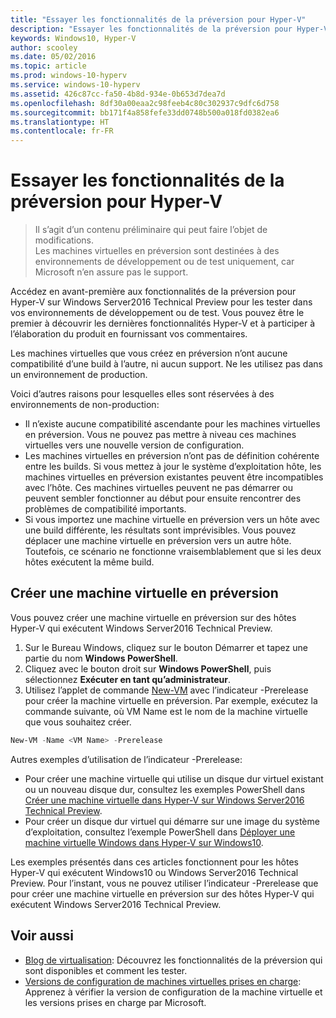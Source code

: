 ```yaml
---
title: "Essayer les fonctionnalités de la préversion pour Hyper-V"
description: "Essayer les fonctionnalités de la préversion pour Hyper-V"
keywords: Windows10, Hyper-V
author: scooley
ms.date: 05/02/2016
ms.topic: article
ms.prod: windows-10-hyperv
ms.service: windows-10-hyperv
ms.assetid: 426c87cc-fa50-4b8d-934e-0b653d7dea7d
ms.openlocfilehash: 8df30a00eaa2c98feeb4c80c302937c9dfc6d758
ms.sourcegitcommit: bb171f4a858fefe33dd0748b500a018fd0382ea6
ms.translationtype: HT
ms.contentlocale: fr-FR
---
```

# <a name="try-pre-release-features-for-hyper-v"></a>Essayer les fonctionnalités de la préversion pour Hyper-V

> Il s’agit d’un contenu préliminaire qui peut faire l’objet de modifications.  
  Les machines virtuelles en préversion sont destinées à des environnements de développement ou de test uniquement, car Microsoft n’en assure pas le support.

Accédez en avant-première aux fonctionnalités de la préversion pour Hyper-V sur Windows Server2016 Technical Preview pour les tester dans vos environnements de développement ou de test. Vous pouvez être le premier à découvrir les dernières fonctionnalités Hyper-V et à participer à l’élaboration du produit en fournissant vos commentaires.

Les machines virtuelles que vous créez en préversion n’ont aucune compatibilité d’une build à l’autre, ni aucun support.  Ne les utilisez pas dans un environnement de production.

Voici d’autres raisons pour lesquelles elles sont réservées à des environnements de non-production:

* Il n’existe aucune compatibilité ascendante pour les machines virtuelles en préversion. Vous ne pouvez pas mettre à niveau ces machines virtuelles vers une nouvelle version de configuration.
* Les machines virtuelles en préversion n’ont pas de définition cohérente entre les builds. Si vous mettez à jour le système d’exploitation hôte, les machines virtuelles en préversion existantes peuvent être incompatibles avec l’hôte. Ces machines virtuelles peuvent ne pas démarrer ou peuvent sembler fonctionner au début pour ensuite rencontrer des problèmes de compatibilité importants.
* Si vous importez une machine virtuelle en préversion vers un hôte avec une build différente, les résultats sont imprévisibles. Vous pouvez déplacer une machine virtuelle en préversion vers un autre hôte. Toutefois, ce scénario ne fonctionne vraisemblablement que si les deux hôtes exécutent la même build.

## <a name="create-a-pre-release-virtual-machine"></a>Créer une machine virtuelle en préversion

Vous pouvez créer une machine virtuelle en préversion sur des hôtes Hyper-V qui exécutent Windows Server2016 Technical Preview.

1. Sur le Bureau Windows, cliquez sur le bouton Démarrer et tapez une partie du nom **Windows PowerShell**.
2. Cliquez avec le bouton droit sur **Windows PowerShell**, puis sélectionnez **Exécuter en tant qu’administrateur**.
3. Utilisez l’applet de commande [New-VM](https://technet.microsoft.com/library/hh848537.aspx) avec l’indicateur -Prerelease pour créer la machine virtuelle en préversion. Par exemple, exécutez la commande suivante, où VM Name est le nom de la machine virtuelle que vous souhaitez créer.

``` PowerShell
New-VM -Name <VM Name> -Prerelease
```
Autres exemples d’utilisation de l’indicateur -Prerelease:
 - Pour créer une machine virtuelle qui utilise un disque dur virtuel existant ou un nouveau disque dur, consultez les exemples PowerShell dans [Créer une machine virtuelle dans Hyper-V sur Windows Server2016 Technical Preview](https://technet.microsoft.com/library/mt126140.aspx#BKMK_PowerShell).
 - Pour créer un disque dur virtuel qui démarre sur une image du système d’exploitation, consultez l’exemple PowerShell dans [Déployer une machine virtuelle Windows dans Hyper-V sur Windows10](https://msdn.microsoft.com/en-us/virtualization/hyperv_on_windows/quick_start/walkthrough_create_vm).

 Les exemples présentés dans ces articles fonctionnent pour les hôtes Hyper-V qui exécutent Windows10 ou Windows Server2016 Technical Preview. Pour l’instant, vous ne pouvez utiliser l’indicateur -Prerelease que pour créer une machine virtuelle en préversion sur des hôtes Hyper-V qui exécutent Windows Server2016 Technical Preview.

## <a name="see-also"></a>Voir aussi
-  [Blog de virtualisation](https://blogs.technet.microsoft.com/virtualization/): Découvrez les fonctionnalités de la préversion qui sont disponibles et comment les tester.
- [Versions de configuration de machines virtuelles prises en charge](https://technet.microsoft.com/library/mt695898.aspx#BKMK_SupportedConfigVersions): Apprenez à vérifier la version de configuration de la machine virtuelle et les versions prises en charge par Microsoft.
